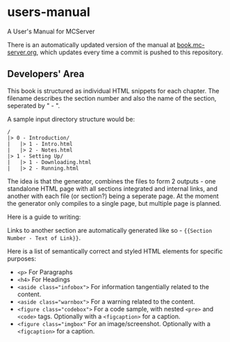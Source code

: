 users-manual
============

A User's Manual for MCServer

There is an automatically updated version of the manual at [book.mc-server.org](http://book.mc-server.org), which updates every time a commit is pushed to this repository.


Developers' Area
----------------

This book is structured as individual HTML snippets for each chapter. The filename describes the section number and also the name of the section, seperated by " - ".

A sample input directory structure would be:

    /
    |> 0 - Introduction/
    |   |> 1 - Intro.html
    |   |> 2 - Notes.html
    |> 1 - Setting Up/
    |   |> 1 - Downloading.html
    |   |> 2 - Running.html

The idea is that the generator, combines the files to form 2 outputs - one standalone HTML page with all sections integrated and internal links, and another with each file (or section?) being a seperate page. At the moment the generator only compiles to a single page, but multiple page is planned.

Here is a guide to writing:

Links to another section are automatically generated like so - `{{Section Number - Text of Link}}`.

Here is a list of semantically correct and styled HTML elements for specific purposes:

 * `<p>` For Paragraphs
 * `<h4>` For Headings
 * `<aside class="infobox">` For information tangentially related to the content.
 * `<aside class="warnbox">` For a warning related to the content.
 * `<figure class="codebox">` For a code sample, with nested `<pre>` and `<code>` tags. Optionally with a `<figcaption>` for a caption.
 * `<figure class="imgbox"` For an image/screenshot. Optionally with a `<figcaption>` for a caption.
